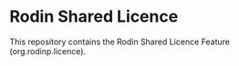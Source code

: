# Rodin Shared Licence
This repository contains the Rodin Shared Licence Feature (org.rodinp.licence).

